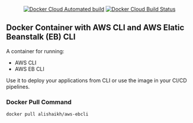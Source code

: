 <p align="center">  
<a href="https://hub.docker.com/r/alishaikh/aws-ebcli"><img alt="Docker Cloud Automated build" src="https://img.shields.io/docker/cloud/automated/alishaikh/aws-ebcli?style=flat-square"></a>
<a href="https://hub.docker.com/r/alishaikh/aws-ebcli"><img alt="Docker Cloud Build Status" src="https://img.shields.io/docker/cloud/build/alishaikh/aws-ebcli?style=flat-square"></a>
</p>

## Docker Container with AWS CLI and AWS Elatic Beanstalk (EB) CLI
A container for running:
- AWS CLI
- AWS EB CLI

Use it to deploy your applications from CLI or use the image in your CI/CD pipelines.

### Docker Pull Command
```docker pull alishaikh/aws-ebcli```

